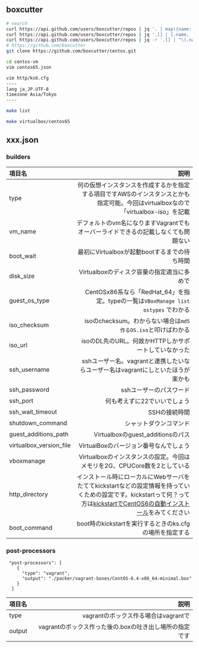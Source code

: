 ## boxcutter

```bash
# search
curl https://api.github.com/users/boxcutter/repos | jq '. | map({name: .name, url: .clone_url})'
curl https://api.github.com/users/boxcutter/repos | jq '.[] | [.name, .clone_url] | @csv'
curl https://api.github.com/users/boxcutter/repos | jq -r '.[] | "\(.name),\(.clone_url)"'
# https://github.com/boxcutter
git clone https://github.com/boxcutter/centos.git

cd centos-vm
vim centos65.json

vim http/ks6.cfg
----
lang ja_JP.UTF-8
timezone Asia/Tokyo
----

make list

make virtualbox/centos65
```

## xxx.json
### builders

| 項目名                  | 説明        |
|:------------------------|------------:|
| type                    | 何の仮想インスタンスを作成するかを指定する項目ですAWSのインスタンスとかも指定可能。今回はvirtualboxなので 「virtualbox-iso」を記載 |
| vm_name                 | デフォルトのvm名になりますVagrantでもオーバーライドできるの記載しなくても問題ない |
| boot_wait               | 最初にVirtualboxが起動bootするまでの待ち時間 |
| disk_size               | Virtualboxのディスク容量の指定適当に多めで |
| guest_os_type           | CentOSx86系なら「RedHat_64」を指定。typeの一覧は```VBoxManage list ostypes``` でわかる|
| iso_checksum            | isoのchecksum。わからない場合は```md5 作るOS.iso```と叩けばわかる|
| iso_url                 | isoのDL先のURL。何故かHTTPしかサポートしていなかった|
| ssh_username            | sshユーザー名。vagrantと連携したいならユーザー名はvagrantにしといたほうが楽かも|
| ssh_password            | sshユーザーのパスワード|
| ssh_port                | 何も考えずに22でいいでしょう|
| ssh_wait_timeout        | SSHの接続時間|
| shutdown_command        | シャットダウンコマンド |
| guest_additions_path    | Virtualboxのguest_additionsのパス |
| virtualbox_version_file | VirtualBoxのバージョン番号なんでしょう |
| vboxmanage              | Virtualboxのインスタンスの設定。今回はメモリを2G、CPUCore数を2としている |
|http_directory           | インストール時にローカルにWebサーバをたててkickstartなどの設定情報を持っていくための設定です。kickstartって何？って方は[kickstartでCentOS6の自動インストール](http://wg.drive.ne.jp/miura/archives/2208)をみてください|
|boot_command             | boot時のkickstartを実行するときのks.cfgの場所を指定する|

### post-processors

```packer.json（一部抜粋）
 "post-processors": [
    {
      "type": "vagrant",
      "output": "./packer/vagrant-boxes/CentOS-6.4-x86_64-minimal.box"
    }
  ]
```

| 項目名 | 説明 |
|:-----------|------------:|
| type | vagrantのボックス作る場合はvagrantで|
| output | vagrantのボックス作った後の.boxの吐き出し場所の指定です|


